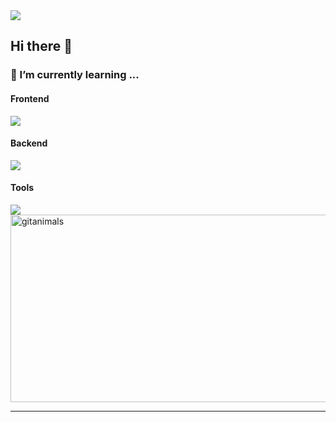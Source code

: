 <div align="left">
<a href="https://hits.seeyoufarm.com"><img src="https://hits.seeyoufarm.com/api/count/incr/badge.svg?url=https%3A%2F%2Fgithub.com%2Fkssosoy&count_bg=%2379C83D&title_bg=%23555555&icon=&icon_color=%23E7E7E7&title=hits&edge_flat=false"/></a>
<br/>

 
## Hi there 👋

 
<h3>🌱 I’m currently learning ...</h3>

<div>
  <h4>Frontend</h4>
  <img src="https://skillicons.dev/icons?i=html,css,js,react,redux" />
</div>

<div>
  <h4>Backend</h4>
<img src="https://skillicons.dev/icons?i=java,py,nodejs,spring,aws,docker" />
</div>

<div>
  <h4>Tools</h4>
  <img src="https://skillicons.dev/icons?i=git,github,notion,figma" />
</div>

<a href="https://www.gitanimals.org/">
      <img
        src="https://render.gitanimals.org/guilds/687903413394822973/draw"
        width="600"
        height="300"
        alt="gitanimals"
      />
    </a>

<br/>
<hr>
<!-- <h3>🚀 My Experience 🚀</h3>
* (2024.09~) University Makeus Challenge (UMC) 7th 회장 및 Springboot 파트<br/>
* (2024.03-2024.08) University Makeus Challenge 6th (UMC) Web 파트장<br/>
* (2024.02~) 멋쟁이 사자처럼 12기 Back-end 운영진<br/>
* (2023.09-2024.02) University Makeus Challenge (UMC) 5th Node.js 파트원<br/>
* (2023.03 - 2023.11) 한이음 해상물류 ICT 멘토링 우수상 <br/>
* (2023.07 - 2023.08) 데이터 청년 캠퍼스 수료 <br/> -->

## 

<!--[![Solved.ac Profile](http://mazassumnida.wtf/api/v2/generate_badge?boj=qws1566)](https://solved.ac/qws1566/) -->
